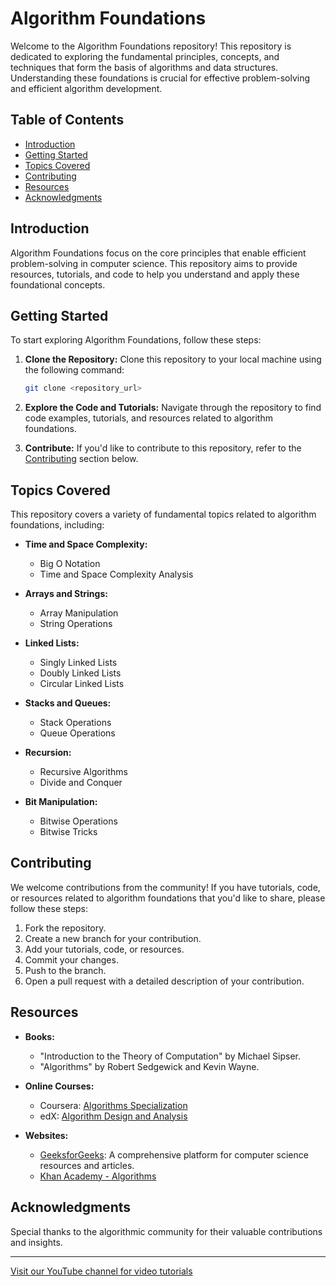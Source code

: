 # Algorithm Foundations

Welcome to the Algorithm Foundations repository! This repository is dedicated to exploring the fundamental principles, concepts, and techniques that form the basis of algorithms and data structures. Understanding these foundations is crucial for effective problem-solving and efficient algorithm development.

## Table of Contents

- [Introduction](#introduction)
- [Getting Started](#getting-started)
- [Topics Covered](#topics-covered)
- [Contributing](#contributing)
- [Resources](#resources)
- [Acknowledgments](#acknowledgments)

## Introduction

Algorithm Foundations focus on the core principles that enable efficient problem-solving in computer science. This repository aims to provide resources, tutorials, and code to help you understand and apply these foundational concepts.

## Getting Started

To start exploring Algorithm Foundations, follow these steps:

1. **Clone the Repository:** Clone this repository to your local machine using the following command:
   ```bash
   git clone <repository_url>
   ```

2. **Explore the Code and Tutorials:** Navigate through the repository to find code examples, tutorials, and resources related to algorithm foundations.

3. **Contribute:** If you'd like to contribute to this repository, refer to the [Contributing](#contributing) section below.

## Topics Covered

This repository covers a variety of fundamental topics related to algorithm foundations, including:

- **Time and Space Complexity:**
  - Big O Notation
  - Time and Space Complexity Analysis

- **Arrays and Strings:**
  - Array Manipulation
  - String Operations

- **Linked Lists:**
  - Singly Linked Lists
  - Doubly Linked Lists
  - Circular Linked Lists

- **Stacks and Queues:**
  - Stack Operations
  - Queue Operations

- **Recursion:**
  - Recursive Algorithms
  - Divide and Conquer

- **Bit Manipulation:**
  - Bitwise Operations
  - Bitwise Tricks

## Contributing

We welcome contributions from the community! If you have tutorials, code, or resources related to algorithm foundations that you'd like to share, please follow these steps:

1. Fork the repository.
2. Create a new branch for your contribution.
3. Add your tutorials, code, or resources.
4. Commit your changes.
5. Push to the branch.
6. Open a pull request with a detailed description of your contribution.

## Resources

- **Books:**
  - "Introduction to the Theory of Computation" by Michael Sipser.
  - "Algorithms" by Robert Sedgewick and Kevin Wayne.

- **Online Courses:**
  - Coursera: [Algorithms Specialization](https://www.coursera.org/specializations/algorithms)
  - edX: [Algorithm Design and Analysis](https://www.edx.org/course/algorithm-design-analysis)

- **Websites:**
  - [GeeksforGeeks](https://www.geeksforgeeks.org/): A comprehensive platform for computer science resources and articles.
  - [Khan Academy - Algorithms](https://www.khanacademy.org/computing/computer-science/algorithms)

## Acknowledgments

Special thanks to the algorithmic community for their valuable contributions and insights.

---

[Visit our YouTube channel for video tutorials](https://www.youtube.com/@CodeCraft-ll5nz/featured)